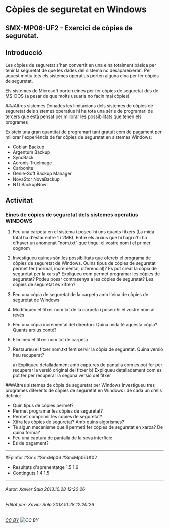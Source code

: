 # Còpies de seguretat en Windows
## SMX-MP06-UF2 - Exercici de còpies de seguretat.
Introducció
---------------
Les còpies de seguretat s'han convertit en una eina totalment bàsica per tenir la seguretat de que les dades del sistema no desapareixeran. Per aquest motiu tots els sistemes operatius porten alguna eina per fer còpies de seguretat.

Els sistemes de Microsoft porten eines per fer còpies de seguretat des de MS-DOS (a pesar de que molts usuaris no facin mai còpies)

###Altres sistemes
Donades les limitacions dels sistemes de còpies de seguretat dels sistemes operatius hi ha tota una sèrie de programari de tercers que està pensat per millorar les possibilitats que tenen els programes

Existeix una gran quantitat de programari tant gratuït com de pagament per millorar l'experiència de fer còpies de seguretat en sistemes Windows:

* Cobian Backup 
* Argentum Backup 
* SyncBack 
* Acronis TrueImage 
* Carbonite 
* Genie-Soft Backup Manager 
* NovaStor NovaBackup 
* NTI BackupNow! 



Activitat
-----------------

### Eines de còpies de seguretat dels sistemes operatius WINDOWS

1. Feu una carpeta en el sistema i poseu-hi uns quants fitxers (La mida total ha d'estar entre 1 i 2MB). Entre els arxius que hi hagi n'hi ha d'haver un anomenat “nom.txt” que tingui el vostre nom i el primer cognom
2. Investigueu quines són les possibilitats que ofereix el programa de còpies de seguretat de Windows. Quins tipus de còpies de seguretat permet fer (normal, incremental, diferencial)? Es pot crear la còpia de seguretat per la xarxa? Expliqueu com permet programar les còpies de seguretat? Podeu posar contrasenya a les còpies de seguretat? Les còpies de seguretat es xifren?
3. Feu una còpia de seguretat de la carpeta amb l'eina de còpies de seguretat de Windows
4. Modifiqueu el fitxer nom.txt de la carpeta i poseu-hi el vostre nom al revés
5. Feu una còpia incremental del directori. Quina mida té aquesta còpia? Quants arxius conté?
6. Elimineu el fitxer nom.txt de carpeta 
7. Restaureu el fitxer nom.txt  fent servir la còpia de seguretat. Quina versió heu recuperat?

    a) Expliqueu detalladament amb captures de pantalla com es pot fer per recuperar la versió original del fitxer
    b) Expliqueu detalladament com es pot fer per recuperar la segona versió del fitxer

###Altres sistemes de còpia de seguretat per Windows
Investigueu tres programes diferents de còpies de seguretat en Windows i de cada un d'ells definiu:

- Quin tipus de còpies permet?
- Permet programar les còpies de seguretat?
- Permet comprimir les còpies de seguretat?
- Xifra les còpies de seguretat? Amb quins algorismes?
- Té algun mecanisme que li permeti fer còpies de seguretat en xarxa? De quina forma?
- Feu una captura de pantalla de la seva interfície
- Es de pagament?



---

#FpInfor #Smx #SmxMp06 #SmxMp06Uf02

* Resultats d'aprenentatge 1.5 1.6
* Continguts 1.4 1.5
---

###### Autor: Xavier Sala 2013.10.28 12:20:26
###### Editat per: Xavier Sala 2013.10.28 12:20:26
###### [CC BY](https://creativecommons.org/licenses/by/4.0/) ![CC BY](https://licensebuttons.net/l/by/3.0/80x15.png)
